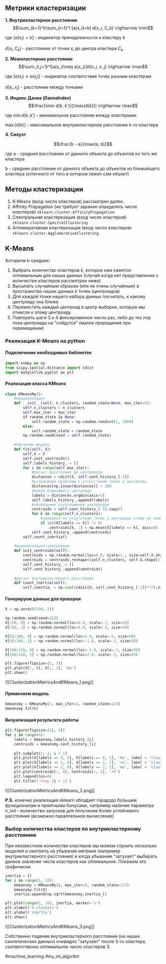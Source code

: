 ## Метрики кластеризации
**1. Внутрикластерное расстояние** 
$$\sum_{k=1}^k\sum_{i=1}^l [a(x_i)=k] d(x_i, C_k) \rightarrow \min$$

где $[a(x_i)=k]$ - индикатор принадлежности к кластеру $k$

$d(x_i, C_k)$ - расстояние от точки $x_i$ до центра кластера $C_k$

**2. Межкластерное расстояние**
$$\sum_{i,j=1}^l[a(x_i)\neq a(x_j)]d(x_i, x_j) \rightarrow \max$$

где $[a(x_i)\neq a(x_j)]$ - индикатор соответствия точек разным кластерам

$d(x_i, x_j)$ - расстояние между точками

**3. Индекс Данна (DannaIndex)**
$$\frac{\min d(k, k')}{\max(d(k))} \rightarrow \max$$

где $\min d(k, k')$ - минимальное расстояние между кластерами

$\max(d(k))$ - максимальное внутрикластерное расстояние k-го кластера

**4. Силуэт**

$$\frac{b - a}{\max(a, b)}$$

где a - среднее расстояние от данного объекта до объектов из того же кластера

b - среднее расстояние от данного объекта до объектов из ближайщего кластера (отличного от того в котором лежит сам объект)

## Методы кластеризации
1. K-Means (вход число кластеров) рассмотрен далее..
2. Affinity Propagation (не требует заранее определять число кластеров) ```sklearn.cluster.AffinityPropagation```
3. Спектральная кластеризация (вход число кластеров) ```sklearn.cluster.SpectralClustering```
4. Агломеративная кластеризация (вход число кластеров) ```sklearn.cluster.AgglomerativeClustering```

## K-Means
Алгоритм k-средних:
1. Выбрать количество кластеров $k$, которое нам кажется оптимальным для наших данных (случай когда нет представления о количестве кластеров рассмотрен ниже)
2. Высыпать случайным образом (или не очень случайным) в пространство наших данных $k$ точек (центроидов)
3. Для каждой точки нашего набора данных посчитать, к какому центроиду она ближе
4. Переместить каждый центроид в центр выборки, которую мы отнесли к этому центроиду
5. Повторять шаги 3 и 4 фиксированное число раз, либо до тех пор пока центроиды на "сойдутся" (малое приращение при перемещении)

### Реализация K-Means на python

#### Подключение необходимых библиотек


```python
import numpy as np
from scipy.spatial.distance import cdist
import matplotlib.pyplot as plt
```

#### Реализация класса KMeans


```python
class KMeansMy():
    #инициализация
    def __init__(self, n_clusters, random_state=None, max_iter=4):
        self.n_clusters = n_clusters
        self.max_iter = max_iter
        if random_state is None:
            self.random_state = np.random.randint(1, 1000)
        else:
            self.random_state = random_state
        np.random.seed(seed = self.random_state)
    
    #обучение модели
    def fit(self, X):
        self.X = X
        self.init_centroids()
        self.labels_history_ = []
        for i in range(self.max_iter):
            #расчет расстояния до центроидов
            distances = cdist(X, self.cent_history_[-1])
            #устранение проблемы с отсутствием точек у центроида
            distances[np.isnan(distances)] = 100
            #выбор ближайшего центроида
            labels = distances.argmin(axis=1)
            self.labels_history_.append(labels)
            #обновление расположения центроидов
            centroids = self.cent_history_[-1].copy()
            for k in range(self.n_clusters):
                #проверка на отсутствие точек у центроида чтобы не изменять его на nan
                if len(X[labels == k]) != 0:
                    centroids[k, :] = np.mean(X[labels == k], axis=0)                
            self.cent_history_.append(centroids)
        self.count_inertia()
    
    #инициализация центроидов
    def init_centroids(self):
        centroids = np.random.normal(loc=0.0, scale=1., size=self.X.shape[1]*self.n_clusters)
        centroids = centroids.reshape((self.n_clusters, self.X.shape[1]))
        self.cent_history_ = []
        self.cent_history_.append(centroids)
    
    #расчет внутрикластерного расстояния
    def count_inertia(self):
        self.inertia_ = np.sum((cdist(X, self.cent_history_[-1])**2).min(axis=1))
```

#### Генерируем данные для проверки


```python
X = np.zeros((150, 2))

np.random.seed(seed=123)
X[:50, 0] = np.random.normal(loc=0.0, scale=.3, size=50)
X[:50, 1] = np.random.normal(loc=0.0, scale=.3, size=50)

X[50:100, 0] = np.random.normal(loc=2.0, scale=.5, size=50)
X[50:100, 1] = np.random.normal(loc=-1.0, scale=.2, size=50)

X[100:150, 0] = np.random.normal(loc=-1.0, scale=.2, size=50)
X[100:150, 1] = np.random.normal(loc=2.0, scale=.5, size=50)

plt.figure(figsize=(5, 5))
plt.plot(X[:, 0], X[:, 1], 'bo')
plt.show()
```


    
![[ClusterizationMetricsAndKMeans_1.png]]



#### Применяем модель


```python
kmeansmy = KMeansMy(3, max_iter=4, random_state=123)
kmeansmy.fit(X)
```

#### Визуализация результата работы


```python
plt.figure(figsize=(16, 4))
for i in range(4):
    labels = kmeansmy.labels_history_[i]
    centroids = kmeansmy.cent_history_[i]
    
    plt.subplot(1, 4, i + 1)
    plt.plot(X[labels == 0, 0], X[labels == 0, 1], 'bo', label = 'cluster #1')
    plt.plot(X[labels == 1, 0], X[labels == 1, 1], 'co', label = 'cluster #2')
    plt.plot(X[labels == 2, 0], X[labels == 2, 1], 'mo', label = 'cluster #3')
    plt.plot(centroids[:, 0], centroids[:, 1], 'rX')
    plt.legend(loc=0)
    plt.title(f'Step {i + 1}')
```


    
![[ClusterizationMetricsAndKMeans_2.png]]



**P.S.** конечно реализация sklearn обладает горадздо большим функционалам и приятными бонусами, например наличие параметра n_init - количество запусков для получения более устойчевого расстояния (возможно параллельное вычисление)

### Выбор количества кластеров по внутрикластерному расстоянию
При неизвестном количестве кластеров мы можем строить несколько моделей и смотреть на убывание метрики (например внутрикластерного расстояния) и когда убывание "затухает" выбирать данное значение числа кластеров как оптимальное. Покажем это графически. 


```python
inertia = []
for i in range(1, 10):
    kmeansmy = KMeansMy(i, max_iter=4, random_state=123)
    kmeansmy.fit(X)
    inertia.append(np.sqrt(kmeansmy.inertia_))

plt.plot(range(1, 10), inertia, marker='s')
plt.xlabel('n_clusters')
plt.ylabel('inertia')
plt.show()
```


    
![[ClusterizationMetricsAndKMeans_3.png]]



Собственно падение внутрикластерного расстояния (на наших синтетических данных) очевидно "затухает" после 3-го кластера, соответственно оптимальное число кластеров 3.

#machine_learning #my_ml_algoritm